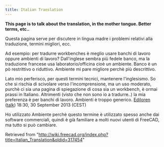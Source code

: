 ```yaml
---
title: Italian Translation
---
```

**This page is to talk about the translation, in the mother tongue. Better terms, etc..**

Questa pagina serve per discutere in lingua madre i problemi relativi alla traduzione, termini migliori, ecc.

Ad esempio: per tradurre workbenches è meglio usare banchi di lavoro oppure ambienti di lavoro?
Dall'inglese sembra più fedele banco, ma la traduzione francese usa laboratorio/officina cioè un ambiente. Banco è un pò restrittivo o riduttivo. Ambiente mi pare migliore perchè più descrittivo.

Lato mio perferisco, per questi termini tecnici, mantenere l'inglesismo. So che si rischia di scivolare verso l'incomprensione, ma un uso moderato, purchè ci sia una pagina di spiegazione di cosa sia un workbench, è ormai prassi in Italiano. Altrimenti (visto che non sono io a tradurre..) la mia preferenza è per banchi di lavoro. Ambienti è troppo generico. [Ediloren](/index.php?title=User:Ediloren&action=edit&redlink=1 "User:Ediloren (page does not exist)") ([talk](/index.php?title=User_talk:Ediloren&action=edit&redlink=1 "User talk:Ediloren (page does not exist)")) 18:30, 30 September 2013 (CEST)

Ho utilizzato Ambiente perchè questo termine è utilizzato spesso anche dai software commerciali, quindi è già familiare a molti nuovi utenti di FreeCAD, ma tutto si può cambiare.

Retrieved from "<http://wiki.freecad.org/index.php?title=Italian_Translation&oldid=317454>"